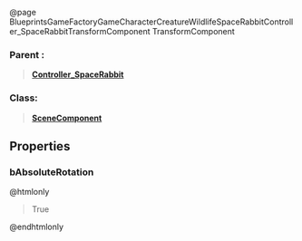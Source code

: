 @page BlueprintsGameFactoryGameCharacterCreatureWildlifeSpaceRabbitController_SpaceRabbitTransformComponent TransformComponent
### Parent :
<b><a href="_blueprints_game_factory_game_character_creature_wildlife_space_rabbit_controller__space_rabbit.html"><blockquote>Controller_SpaceRabbit</blockquote></a></b>
### Class:
<b><a href="_class_script_scene_component.html"><blockquote>SceneComponent</blockquote></a></b>
## Properties
### bAbsoluteRotation
@htmlonly
<blockquote>True</blockquote>
@endhtmlonly

